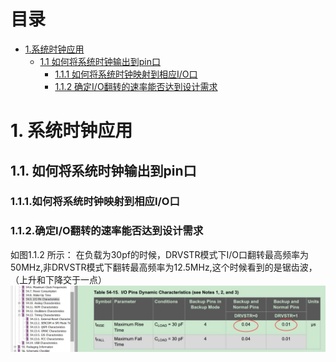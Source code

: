 # 目录
* [1.系统时钟应用](#1-系统时钟应用)
  * [1.1 如何将系统时钟输出到pin口](#11-如何将系统时钟输出到pin口)
    * [1.1.1 如何将系统时钟映射到相应I/O口](#111-如何将系统时钟映射到相应I/O口)
    * [1.1.2 确定I/O翻转的速率能否达到设计需求](#112-确定I/O翻转的速率能否达到设计需求)


# 1. 系统时钟应用
## 1.1. 如何将系统时钟输出到pin口

### 1.1.1.如何将系统时钟映射到相应I/O口



### 1.1.2.确定I/O翻转的速率能否达到设计需求
如图1.1.2 所示：
在负载为30pf的时候，DRVSTR模式下I/O口翻转最高频率为50MHz,非DRVSTR模式下翻转最高频率为12.5MHz,这个时候看到的是锯齿波，（上升和下降交于一点）
![images](https://github.com/yuchengstudio/SAMD51/blob/master/aplication_note/pictures/sysclock_002.jpg)

  


